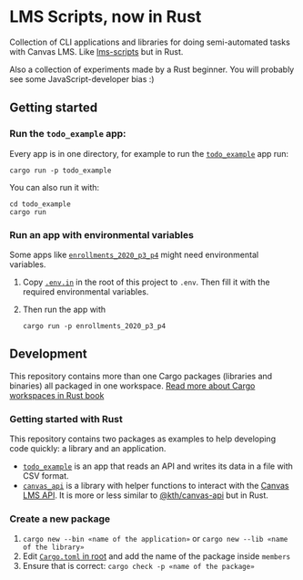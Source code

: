 # LMS Scripts, now in Rust

Collection of CLI applications and libraries for doing semi-automated tasks with Canvas LMS. Like [lms-scripts](https://github.com/kth/lms-scripts) but in Rust.

Also a collection of experiments made by a Rust beginner. You will probably see some JavaScript-developer bias :)

## Getting started

### Run the `todo_example` app:

Every app is in one directory, for example to run the [`todo_example`](./todo_example) app run:

```
cargo run -p todo_example
```

You can also run it with:

```
cd todo_example
cargo run
```

### Run an app with environmental variables

Some apps like [`enrollments_2020_p3_p4`](./enrollments_2020_p3_p4) might need environmental variables.

1. Copy [`.env.in`](./.env.in) in the root of this project to `.env`. Then fill it with the required environmental variables.

2. Then run the app with

    ```
    cargo run -p enrollments_2020_p3_p4
    ```

## Development

This repository contains more than one Cargo packages (libraries and binaries) all packaged in one workspace. [Read more about Cargo workspaces in Rust book](https://doc.rust-lang.org/book/ch14-03-cargo-workspaces.html)

### Getting started with Rust

This repository contains two packages as examples to help developing code quickly: a library and an application.

- [`todo_example`](./todo_example) is an app that reads an API and writes its data in a file with CSV format.
- [`canvas_api`](./canvas_api) is a library with helper functions to interact with the [Canvas LMS API](https://canvas.instructure.com/doc/api/). It is more or less similar to [@kth/canvas-api](https://github.com/kth/canvas-api) but in Rust.

### Create a new package

1. `cargo new --bin «name of the application»` or `cargo new --lib «name of the library»`
2. Edit [`Cargo.toml` in root](./Cargo.toml) and add the name of the package inside `members`
3. Ensure that is correct: `cargo check -p «name of the package»`
